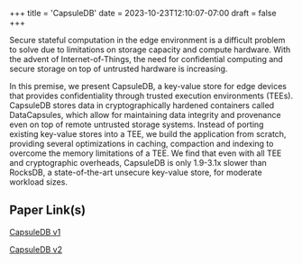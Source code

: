 +++
title = 'CapsuleDB'
date = 2023-10-23T12:10:07-07:00
draft = false
+++

Secure stateful computation in the edge environment is a difficult problem to solve due to limitations on storage capacity and compute hardware.
With the advent of Internet-of-Things, the need for confidential computing and secure storage on top of untrusted hardware is increasing.

In this premise, we present CapsuleDB, a key-value store
for edge devices that provides confidentiality through trusted
execution environments (TEEs). CapsuleDB stores data in
cryptographically hardened containers called DataCapsules,
which allow for maintaining data integrity and provenance
even on top of remote untrusted storage systems. Instead of
porting existing key-value stores into a TEE, we build the
application from scratch, providing several optimizations in
caching, compaction and indexing to overcome the memory
limitations of a TEE. We find that even with all TEE and
cryptographic overheads, CapsuleDB is only 1.9-3.1x slower
than RocksDB, a state-of-the-art unsecure key-value store,
for moderate workload sizes.

## Paper Link(s)

[CapsuleDB v1](https://digicoll.lib.berkeley.edu/record/269485)

[CapsuleDB v2](https://people.eecs.berkeley.edu/~kubitron/courses/cs262a-F22/projects/reports/project7_report.pdf)

